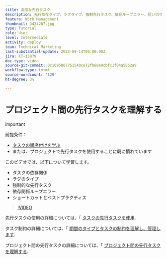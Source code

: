 ```yaml
---
title: 高度な先行タスク
description: 先行依存タイプ、ラグタイプ、強制先行タスク、依存ループエラー、短い切り取りとベストプラクティスについて説明します。
feature: Work Management
thumbnail: 3424287.jpg
type: Tutorial
role: User
level: Intermediate
activity: deploy
team: Technical Marketing
last-substantial-update: 2023-09-14T00:00:00Z
jira: KT-13879
doc-type: video
source-git-commit: 0c1695807751540ce72fb68e0cbfc1f04a5862a9
workflow-type: tm+mt
source-wordcount: '129'
ht-degree: 3%

---
```


# プロジェクト間の先行タスクを理解する

>[!IMPORTANT]
>
>前提条件：
>
>* [タスクの順序付けを学ぶ](https://experienceleague.adobe.com/docs/workfront-learn/tutorials-workfront/manage-work/tasks/learn-to-sequence-tasks.html?lang=en)
>* または、プロジェクトで先行タスクを使用することに既に慣れています

このビデオでは、以下について学習します。

* タスクの依存関係
* ラグのタイプ
* 強制的な先行タスク
* 依存関係ループエラー
* ショートカットとベストプラクティス


>[!VIDEO](https://video.tv.adobe.com/v/3424287/?quality=12&learn=on)

先行タスクの使用の詳細については、「 [タスクの先行タスクを使用](https://experienceleague.adobe.com/docs/workfront/using/manage-work/tasks/use-task-predecessors/use-task-predecessors.html).

タスク制約の詳細については、「 [期間のタイプとタスクの制約を理解し、管理します](https://experienceleague.adobe.com/docs/workfront-learn/tutorials-workfront/manage-work/intermediate-projects/understand-and-manage-duration-types-and-task-constraints.html).

プロジェクト間の先行タスクの詳細については、「 [プロジェクト間の先行タスクを理解する](https://experienceleague.adobe.com/docs/workfront-learn/tutorials-workfront/manage-work/intermediate-projects/understand-cross-project-predecessors.html).

